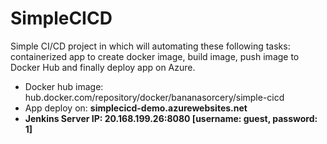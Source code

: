 # SimpleCICD
Simple CI/CD project in which will automating these following tasks: containerized app to create docker image, build image, push image to Docker Hub and finally deploy app on Azure.

- Docker hub image: hub.docker.com/repository/docker/bananasorcery/simple-cicd
- App deploy on: <b>simplecicd-demo.azurewebsites.net<b> 
- Jenkins Server IP: 20.168.199.26:8080 [username: guest, password: 1]
